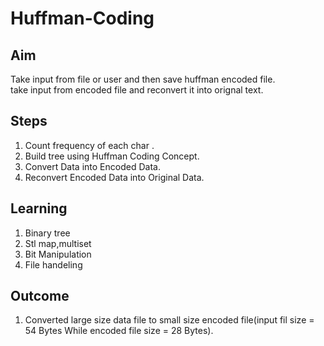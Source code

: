 # Huffman-Coding
## Aim
Take input from file or user and then save huffman encoded file.<br>
take input from encoded file and reconvert it into orignal text.<br>
## Steps
1) Count frequency of each char .<br>
2) Build tree using Huffman Coding Concept.<br>
3) Convert Data into Encoded Data.<br>
4) Reconvert Encoded Data into Original Data.<br>

## Learning
1) Binary tree<br>
2) Stl map,multiset<br>
3) Bit Manipulation<br>
3) File handeling <br>
## Outcome
1) Converted large size data file to small size encoded file(input fil size = 54 Bytes While encoded file size = 28 Bytes).<br>
